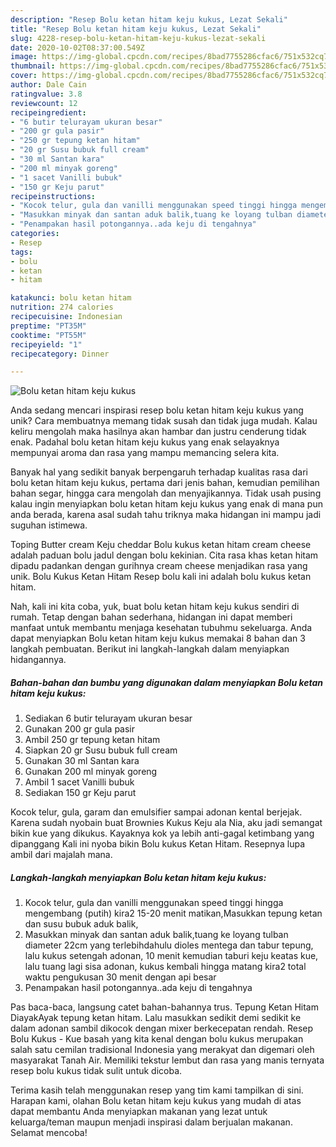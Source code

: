 ```yaml
---
description: "Resep Bolu ketan hitam keju kukus, Lezat Sekali"
title: "Resep Bolu ketan hitam keju kukus, Lezat Sekali"
slug: 4228-resep-bolu-ketan-hitam-keju-kukus-lezat-sekali
date: 2020-10-02T08:37:00.549Z
image: https://img-global.cpcdn.com/recipes/8bad7755286cfac6/751x532cq70/bolu-ketan-hitam-keju-kukus-foto-resep-utama.jpg
thumbnail: https://img-global.cpcdn.com/recipes/8bad7755286cfac6/751x532cq70/bolu-ketan-hitam-keju-kukus-foto-resep-utama.jpg
cover: https://img-global.cpcdn.com/recipes/8bad7755286cfac6/751x532cq70/bolu-ketan-hitam-keju-kukus-foto-resep-utama.jpg
author: Dale Cain
ratingvalue: 3.8
reviewcount: 12
recipeingredient:
- "6 butir telurayam ukuran besar"
- "200 gr gula pasir"
- "250 gr tepung ketan hitam"
- "20 gr Susu bubuk full cream"
- "30 ml Santan kara"
- "200 ml minyak goreng"
- "1 sacet Vanilli bubuk"
- "150 gr Keju parut"
recipeinstructions:
- "Kocok telur, gula dan vanilli menggunakan speed tinggi hingga mengembang (putih) kira2 15-20 menit matikan,Masukkan tepung ketan dan susu bubuk aduk balik,"
- "Masukkan minyak dan santan aduk balik,tuang ke loyang tulban diameter 22cm yang terlebihdahulu dioles mentega dan tabur tepung, lalu kukus setengah adonan, 10 menit kemudian taburi keju keatas kue, lalu tuang lagi sisa adonan, kukus kembali hingga matang kira2 total waktu pengukusan 30 menit dengan api besar"
- "Penampakan hasil potongannya..ada keju di tengahnya"
categories:
- Resep
tags:
- bolu
- ketan
- hitam

katakunci: bolu ketan hitam 
nutrition: 274 calories
recipecuisine: Indonesian
preptime: "PT35M"
cooktime: "PT55M"
recipeyield: "1"
recipecategory: Dinner

---
```



![Bolu ketan hitam keju kukus](https://img-global.cpcdn.com/recipes/8bad7755286cfac6/751x532cq70/bolu-ketan-hitam-keju-kukus-foto-resep-utama.jpg)

Anda sedang mencari inspirasi resep bolu ketan hitam keju kukus yang unik? Cara membuatnya memang tidak susah dan tidak juga mudah. Kalau keliru mengolah maka hasilnya akan hambar dan justru cenderung tidak enak. Padahal bolu ketan hitam keju kukus yang enak selayaknya mempunyai aroma dan rasa yang mampu memancing selera kita.

Banyak hal yang sedikit banyak berpengaruh terhadap kualitas rasa dari bolu ketan hitam keju kukus, pertama dari jenis bahan, kemudian pemilihan bahan segar, hingga cara mengolah dan menyajikannya. Tidak usah pusing kalau ingin menyiapkan bolu ketan hitam keju kukus yang enak di mana pun anda berada, karena asal sudah tahu triknya maka hidangan ini mampu jadi suguhan istimewa.

Toping Butter cream Keju cheddar Bolu kukus ketan hitam cream cheese adalah paduan bolu jadul dengan bolu kekinian. Cita rasa khas ketan hitam dipadu padankan dengan gurihnya cream cheese menjadikan rasa yang unik. Bolu Kukus Ketan Hitam Resep bolu kali ini adalah bolu kukus ketan hitam.


Nah, kali ini kita coba, yuk, buat bolu ketan hitam keju kukus sendiri di rumah. Tetap dengan bahan sederhana, hidangan ini dapat memberi manfaat untuk membantu menjaga kesehatan tubuhmu sekeluarga. Anda dapat menyiapkan Bolu ketan hitam keju kukus memakai 8 bahan dan 3 langkah pembuatan. Berikut ini langkah-langkah dalam menyiapkan hidangannya.

<!--inarticleads1-->

##### Bahan-bahan dan bumbu yang digunakan dalam menyiapkan Bolu ketan hitam keju kukus:

1. Sediakan 6 butir telurayam ukuran besar
1. Gunakan 200 gr gula pasir
1. Ambil 250 gr tepung ketan hitam
1. Siapkan 20 gr Susu bubuk full cream
1. Gunakan 30 ml Santan kara
1. Gunakan 200 ml minyak goreng
1. Ambil 1 sacet Vanilli bubuk
1. Sediakan 150 gr Keju parut


Kocok telur, gula, garam dan emulsifier sampai adonan kental berjejak. Karena sudah nyobain buat Brownies Kukus Keju ala Nia, aku jadi semangat bikin kue yang dikukus. Kayaknya kok ya lebih anti-gagal ketimbang yang dipanggang Kali ini nyoba bikin Bolu kukus Ketan Hitam. Resepnya lupa ambil dari majalah mana. 

<!--inarticleads2-->

##### Langkah-langkah menyiapkan Bolu ketan hitam keju kukus:

1. Kocok telur, gula dan vanilli menggunakan speed tinggi hingga mengembang (putih) kira2 15-20 menit matikan,Masukkan tepung ketan dan susu bubuk aduk balik,
1. Masukkan minyak dan santan aduk balik,tuang ke loyang tulban diameter 22cm yang terlebihdahulu dioles mentega dan tabur tepung, lalu kukus setengah adonan, 10 menit kemudian taburi keju keatas kue, lalu tuang lagi sisa adonan, kukus kembali hingga matang kira2 total waktu pengukusan 30 menit dengan api besar
1. Penampakan hasil potongannya..ada keju di tengahnya


Pas baca-baca, langsung catet bahan-bahannya trus. Tepung Ketan Hitam DiayakAyak tepung ketan hitam. Lalu masukkan sedikit demi sedikit ke dalam adonan sambil dikocok dengan mixer berkecepatan rendah. Resep Bolu Kukus - Kue basah yang kita kenal dengan bolu kukus merupakan salah satu cemilan tradisional Indonesia yang merakyat dan digemari oleh masyarakat Tanah Air. Memiliki tekstur lembut dan rasa yang manis ternyata resep bolu kukus tidak sulit untuk dicoba. 

Terima kasih telah menggunakan resep yang tim kami tampilkan di sini. Harapan kami, olahan Bolu ketan hitam keju kukus yang mudah di atas dapat membantu Anda menyiapkan makanan yang lezat untuk keluarga/teman maupun menjadi inspirasi dalam berjualan makanan. Selamat mencoba!
